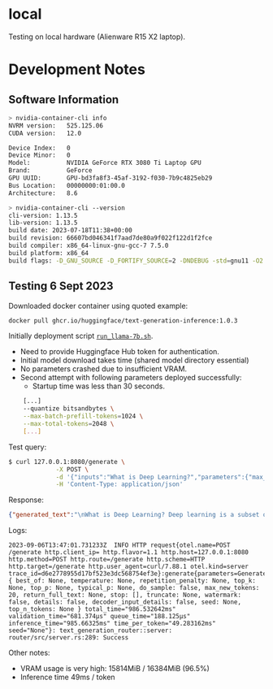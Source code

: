 # local

Testing on local hardware (Alienware R15 X2 laptop).

# Development Notes

## Software Information

```bash
> nvidia-container-cli info
NVRM version:   525.125.06
CUDA version:   12.0

Device Index:   0
Device Minor:   0
Model:          NVIDIA GeForce RTX 3080 Ti Laptop GPU
Brand:          GeForce
GPU UUID:       GPU-bd3fa8f3-45af-3192-f030-7b9c4825eb29
Bus Location:   00000000:01:00.0
Architecture:   8.6

> nvidia-container-cli --version
cli-version: 1.13.5
lib-version: 1.13.5
build date: 2023-07-18T11:38+00:00
build revision: 66607bd046341f7aad7de80a9f022f122d1f2fce
build compiler: x86_64-linux-gnu-gcc-7 7.5.0
build platform: x86_64
build flags: -D_GNU_SOURCE -D_FORTIFY_SOURCE=2 -DNDEBUG -std=gnu11 -O2 -g -fdata-sections -ffunction-sections -fplan9-extensions -fstack-protector -fno-strict-aliasing -fvisibility=hidden -Wall -Wextra -Wcast-align -Wpointer-arith -Wmissing-prototypes -Wnonnull -Wwrite-strings -Wlogical-op -Wformat=2 -Wmissing-format-attribute -Winit-self -Wshadow -Wstrict-prototypes -Wunreachable-code -Wconversion -Wsign-conversion -Wno-unknown-warning-option -Wno-format-extra-args -Wno-gnu-alignof-expression -Wl,-zrelro -Wl,-znow -Wl,-zdefs -Wl,--gc-sections
```

## Testing 6 Sept 2023

Downloaded docker container using quoted example:

```bash
docker pull ghcr.io/huggingface/text-generation-inference:1.0.3
```

Initially deployment script [`run_llama-7b.sh`](./run_llama-7b.sh).

- Need to provide Huggingface Hub token for authentication.
- Initial model download takes time (shared model directory essential)
- No parameters crashed due to insufficient VRAM.
- Second attempt with following parameters deployed successfully:
  - Startup time was less than 30 seconds.

```bash
    [...]
    --quantize bitsandbytes \
    --max-batch-prefill-tokens=1024 \
    --max-total-tokens=2048 \
    [...]
```

Test query:

```bash
$ curl 127.0.0.1:8080/generate \
             -X POST \
             -d '{"inputs":"What is Deep Learning?","parameters":{"max_new_tokens":20}}' \
             -H 'Content-Type: application/json'
```

Response:

```json
{"generated_text":"\nWhat is Deep Learning? Deep learning is a subset of machine learning that is based on artificial neural"}⏎
```

Logs:

```
2023-09-06T13:47:01.731233Z  INFO HTTP request{otel.name=POST /generate http.client_ip= http.flavor=1.1 http.host=127.0.0.1:8080 http.method=POST http.route=/generate http.scheme=HTTP http.target=/generate http.user_agent=curl/7.88.1 otel.kind=server trace_id=d6e2778955d17bf523e3dc568754ef3e}:generate{parameters=GenerateParameters { best_of: None, temperature: None, repetition_penalty: None, top_k: None, top_p: None, typical_p: None, do_sample: false, max_new_tokens: 20, return_full_text: None, stop: [], truncate: None, watermark: false, details: false, decoder_input_details: false, seed: None, top_n_tokens: None } total_time="986.532642ms" validation_time="681.374µs" queue_time="188.125µs" inference_time="985.66325ms" time_per_token="49.283162ms" seed="None"}: text_generation_router::server: router/src/server.rs:289: Success
```

Other notes:

- VRAM usage is very high: 15814MiB / 16384MiB (96.5%)
- Inference time 49ms / token
